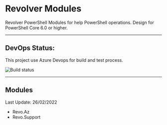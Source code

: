 # Revolver Modules
Revolver PowerShell Modules for help PowerShell operations. Design for PowerShell Core 6.0 or higher.

---
## DevOps Status:
This project use Azure Devops for build and test process.
 
![Build status](https://dev.azure.com/orion-delivery/Apolo%20Project/_apis/build/status/CI%20-%20RevoModules%20Publish)

---
## Modules
Last Update: 26/02/2022
- Revo.Az
- Revo.Support